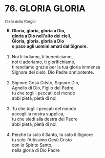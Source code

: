 # 76. GLORIA GLORIA

<sub><i>Testo della liturgia</i></sub>
<ol>
	<b><li type="A" value="18">Gloria, gloria, gloria a Dio,<br>
		gloria a Dio nell'alto dei cieli.<br>
		Gloria, gloria, gloria a Dio<br>
		e pace agli uomini amati dal Signore.</li></b><br>
	<li value="1">Noi ti lodiamo, ti benediciamo,<br>
		noi ti adoriamo, ti glorifichiamo,<br>
		ti rendiamo grazie per la tua gloria immensa<br>
		Signore del cielo, Dio Padre onnipotente.</li><br>
	<li>Signore Gesù Cristo, Signore Dio,<br>
		Agnello di Dio, Figlio del Padre,<br>
		tu che togli i peccati del mondo<br>
		abbi pietà, pietà di noi.</li><br>
	<li>Tu che togli i peccati del mondo<br>
		accogli la nostra supplica,<br>
		tu che siedi alla destra del Padre<br>
		abbi pietà, pietà di noi.</li><br>
	<li>Perché tu solo il Santo, tu solo il Signore<br>
		tu solo l'Altissimo Gesù Cristo<br>
		con lo Spirito Santo,<br>
		nella gloria di Dio Padre</li>
</ol>
<sub><i></i></sub>
